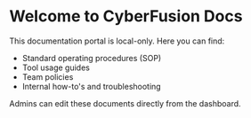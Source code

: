 # Welcome to CyberFusion Docs

This documentation portal is local-only. Here you can find:
- Standard operating procedures (SOP)
- Tool usage guides
- Team policies
- Internal how-to's and troubleshooting

Admins can edit these documents directly from the dashboard.